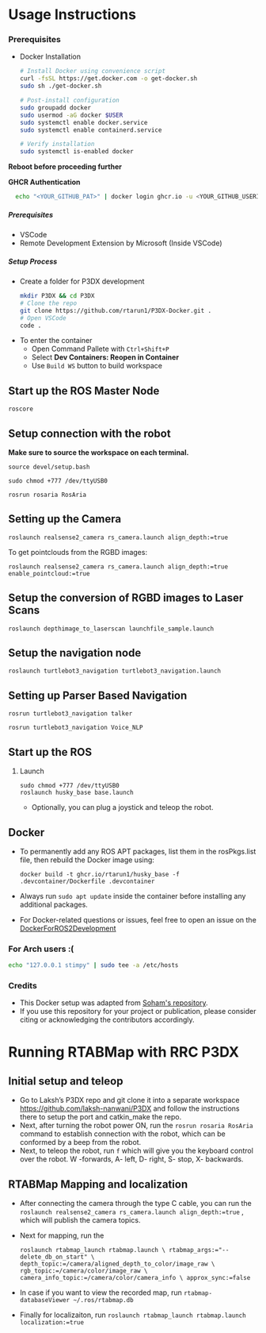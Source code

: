 # Usage Instructions

### Prerequisites

- Docker Installation
  ```bash
  # Install Docker using convenience script
  curl -fsSL https://get.docker.com -o get-docker.sh
  sudo sh ./get-docker.sh

  # Post-install configuration
  sudo groupadd docker
  sudo usermod -aG docker $USER
  sudo systemctl enable docker.service
  sudo systemctl enable containerd.service

  # Verify installation
  sudo systemctl is-enabled docker
  ```

 **Reboot before proceeding further**

**GHCR Authentication**

```bash
  echo "<YOUR_GITHUB_PAT>" | docker login ghcr.io -u <YOUR_GITHUB_USERID> --password-stdin
```

##### Prerequisites

- VSCode
- Remote Development Extension by Microsoft (Inside VSCode)

##### Setup Process

- Create a folder for P3DX development
  ```bash
  mkdir P3DX && cd P3DX
  # Clone the repo 
  git clone https://github.com/rtarun1/P3DX-Docker.git .
  # Open VSCode 
  code .
  ```
- To enter the container
  - Open Command Pallete with `Ctrl+Shift+P`
  - Select **Dev Containers: Reopen in Container**
  - Use `Build WS` button to build workspace

## Start up the ROS Master Node

``roscore``

## Setup connection with the robot

**Make sure to source the workspace on each terminal.**

``source devel/setup.bash``

``sudo chmod +777 /dev/ttyUSB0``

``rosrun rosaria RosAria``

## Setting up the Camera

``roslaunch realsense2_camera rs_camera.launch align_depth:=true``

To get pointclouds from the RGBD images:

``roslaunch realsense2_camera rs_camera.launch align_depth:=true enable_pointcloud:=true``

## Setup the conversion of RGBD images to Laser Scans

``roslaunch depthimage_to_laserscan launchfile_sample.launch``

## Setup the navigation node

``roslaunch turtlebot3_navigation turtlebot3_navigation.launch``

## Setting up Parser Based Navigation

``rosrun turtlebot3_navigation talker``

``rosrun turtlebot3_navigation Voice_NLP``

## Start up the ROS

1. Launch
   ```
   sudo chmod +777 /dev/ttyUSB0
   roslaunch husky_base base.launch 
   ```

   - Optionally, you can plug a joystick and teleop the robot.

## Docker

- To permanently add any ROS APT packages, list them in the rosPkgs.list file, then rebuild the Docker image using:

  ```
  docker build -t ghcr.io/rtarun1/husky_base -f .devcontainer/Dockerfile .devcontainer
  ```
- Always run ``sudo apt update`` inside the container before installing any additional packages.
- For Docker-related questions or issues, feel free to open an issue on the [DockerForROS2Development](https://github.com/soham2560/DockerForROS2Development.git)

### For Arch users :(

```bash
echo "127.0.0.1 stimpy" | sudo tee -a /etc/hosts

```

### Credits

- This Docker setup was adapted from [Soham&#39;s repository](https://github.com/soham2560/DockerForROS2Development.git).
- If you use this repository for your project or publication, please consider citing or acknowledging the contributors accordingly.

# Running RTABMap with RRC P3DX

## Initial setup and teleop

- Go to Laksh’s P3DX repo and git clone it into a separate workspace https://github.com/laksh-nanwani/P3DX and follow the instructions there to setup the port and catkin_make the repo.
- Next, after turning the robot power ON, run the `rosrun rosaria RosAria` command to establish connection with the robot, which can be conformed by a beep from the robot.
- Next, to teleop the robot, run `f`  which will give you the keyboard control over the robot. W -forwards, A- left, D- right, S- stop, X- backwards.

## RTABMap Mapping and localization

- After connecting the camera through the type C cable, you can run the `roslaunch realsense2_camera rs_camera.launch align_depth:=true` , which will publish the camera topics.
- Next for mapping, run the

  `roslaunch rtabmap_launch rtabmap.launch \ rtabmap_args:="--delete_db_on_start" \ depth_topic:=/camera/aligned_depth_to_color/image_raw \ rgb_topic:=/camera/color/image_raw \ camera_info_topic:=/camera/color/camera_info \ approx_sync:=false`
- In case if you want to view the recorded map, run `rtabmap-databaseViewer ~/.ros/rtabmap.db`
- Finally for localizaiton, run `roslaunch rtabmap_launch rtabmap.launch localization:=true`
